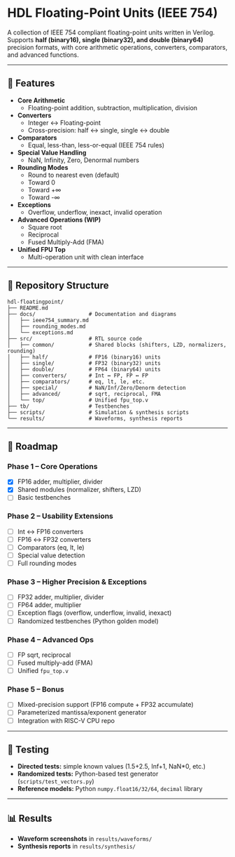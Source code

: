 # HDL Floating-Point Units (IEEE 754)

A collection of IEEE 754 compliant floating-point units written in Verilog.  
Supports **half (binary16), single (binary32), and double (binary64)** precision formats, with core arithmetic operations, converters, comparators, and advanced functions.

---

## 📌 Features

- **Core Arithmetic**
  - Floating-point addition, subtraction, multiplication, division
- **Converters**
  - Integer ↔ Floating-point
  - Cross-precision: half ↔ single, single ↔ double
- **Comparators**
  - Equal, less-than, less-or-equal (IEEE 754 rules)
- **Special Value Handling**
  - NaN, Infinity, Zero, Denormal numbers
- **Rounding Modes**
  - Round to nearest even (default)
  - Toward 0
  - Toward +∞
  - Toward -∞
- **Exceptions**
  - Overflow, underflow, inexact, invalid operation
- **Advanced Operations (WIP)**
  - Square root
  - Reciprocal
  - Fused Multiply-Add (FMA)
- **Unified FPU Top**
  - Multi-operation unit with clean interface


---

## 📂 Repository Structure

```
hdl-floatingpoint/
├── README.md
├── docs/                 # Documentation and diagrams
│   ├── ieee754_summary.md
│   ├── rounding_modes.md
│   └── exceptions.md
├── src/                  # RTL source code
│   ├── common/           # Shared blocks (shifters, LZD, normalizers, rounding)
│   ├── half/             # FP16 (binary16) units
│   ├── single/           # FP32 (binary32) units
│   ├── double/           # FP64 (binary64) units
│   ├── converters/       # Int ↔ FP, FP ↔ FP
│   ├── comparators/      # eq, lt, le, etc.
│   ├── special/          # NaN/Inf/Zero/Denorm detection
│   ├── advanced/         # sqrt, reciprocal, FMA
│   └── top/              # Unified fpu_top.v
├── tb/                   # Testbenches
├── scripts/              # Simulation & synthesis scripts
└── results/              # Waveforms, synthesis reports
```

---

## 🚀 Roadmap

### Phase 1 – Core Operations
- [x] FP16 adder, multiplier, divider  
- [x] Shared modules (normalizer, shifters, LZD)  
- [ ] Basic testbenches  

### Phase 2 – Usability Extensions
- [ ] Int ↔ FP16 converters  
- [ ] FP16 ↔ FP32 converters  
- [ ] Comparators (eq, lt, le)  
- [ ] Special value detection  
- [ ] Full rounding modes  

### Phase 3 – Higher Precision & Exceptions
- [ ] FP32 adder, multiplier, divider  
- [ ] FP64 adder, multiplier  
- [ ] Exception flags (overflow, underflow, invalid, inexact)  
- [ ] Randomized testbenches (Python golden model)  

### Phase 4 – Advanced Ops
- [ ] FP sqrt, reciprocal  
- [ ] Fused multiply-add (FMA)  
- [ ] Unified `fpu_top.v`  

### Phase 5 – Bonus
- [ ] Mixed-precision support (FP16 compute + FP32 accumulate)  
- [ ] Parameterized mantissa/exponent generator  
- [ ] Integration with RISC-V CPU repo  

---

## 🧪 Testing

- **Directed tests:** simple known values (1.5+2.5, Inf+1, NaN*0, etc.)  
- **Randomized tests:** Python-based test generator (`scripts/test_vectors.py`)  
- **Reference models:** Python `numpy.float16/32/64`, `decimal` library  

---

## 📊 Results

- **Waveform screenshots** in `results/waveforms/`
- **Synthesis reports** in `results/synthesis/`